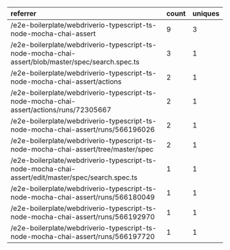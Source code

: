 | referrer                                                                                          | count | uniques |
| :------------------------------------------------------------------------------------------------ | :---- | :------ |
| /e2e-boilerplate/webdriverio-typescript-ts-node-mocha-chai-assert                                 | 9     | 3       |
| /e2e-boilerplate/webdriverio-typescript-ts-node-mocha-chai-assert/blob/master/spec/search.spec.ts | 3     | 1       |
| /e2e-boilerplate/webdriverio-typescript-ts-node-mocha-chai-assert/actions                         | 2     | 1       |
| /e2e-boilerplate/webdriverio-typescript-ts-node-mocha-chai-assert/actions/runs/72305667           | 2     | 1       |
| /e2e-boilerplate/webdriverio-typescript-ts-node-mocha-chai-assert/runs/566196026                  | 2     | 1       |
| /e2e-boilerplate/webdriverio-typescript-ts-node-mocha-chai-assert/tree/master/spec                | 2     | 1       |
| /e2e-boilerplate/webdriverio-typescript-ts-node-mocha-chai-assert/edit/master/spec/search.spec.ts | 1     | 1       |
| /e2e-boilerplate/webdriverio-typescript-ts-node-mocha-chai-assert/runs/566180049                  | 1     | 1       |
| /e2e-boilerplate/webdriverio-typescript-ts-node-mocha-chai-assert/runs/566192970                  | 1     | 1       |
| /e2e-boilerplate/webdriverio-typescript-ts-node-mocha-chai-assert/runs/566197720                  | 1     | 1       |